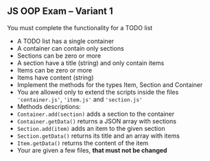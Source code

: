 ## JS OOP Exam – Variant 1

You must complete the functionality for a TODO list
 * A TODO list has a single container
 * A container can contain only sections
  * Sections can be zero or more
 * A section have a title (string) and only contain items
  * Items can be zero or more
 * Items have content (string)
 * Implement the methods for the types Item, Section and Container
  * You are allowed only to extend the scripts inside the files `'container.js'`, `'item.js'` and `'section.js'`
 * Methods descriptions:
  * `Container.add(section)` adds a section to the container
  * `Container.getData()` returns a JSON array with sections
  * `Section.add(item)` adds an item to the given section
  * `Section.getData()` returns its title and an array with items
  * `Item.getData()` returns the content of the item
 * Your are given a few files, **that must not be changed**